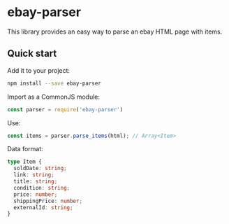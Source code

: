 # ebay-parser

This library provides an easy way to parse an ebay HTML page with items.

## Quick start

Add it to your project:

```bash
npm install --save ebay-parser
```

Import as a CommonJS module:

```js
const parser = require('ebay-parser')
```

Use:

```js
const items = parser.parse_items(html); // Array<Item>
```

Data format:

```typescript
type Item {
  soldDate: string;
  link: string;
  title: string;
  condition: string;
  price: number;
  shippingPrice: number;
  externalId: string;
}
```
